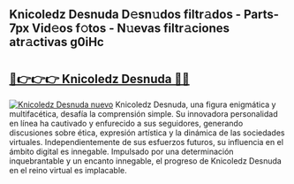 ## Knicoledz Desnuda D𝚎sn𝚞dos filtr𝚊dos - Parts-7px Vid𝚎os f𝚘tos - N𝚞evas filtr𝚊ciones atr𝚊ctivas g0iHc

# <h2><a href="http://mb56es.tromn.icu/?c=Knicoledz+Desnuda">🔗👉👉👉 Knicoledz Desnuda 🔗🔗</a></h2>

[![Knicoledz Desnuda nuevo](https://i.imgur.com/pEAQMta.gif)](http://mb56es.tromn.icu/?c=Knicoledz+Desnuda)
Knicoledz Desnuda, una figura enigmática y multifacética, desafía la comprensión simple. Su innovadora personalidad en línea ha cautivado y enfurecido a sus seguidores, generando discusiones sobre ética, expresión artística y la dinámica de las sociedades virtuales. Independientemente de sus esfuerzos futuros, su influencia en el ámbito digital es innegable. Impulsado por una determinación inquebrantable y un encanto innegable, el progreso de Knicoledz Desnuda en el reino virtual es implacable.
